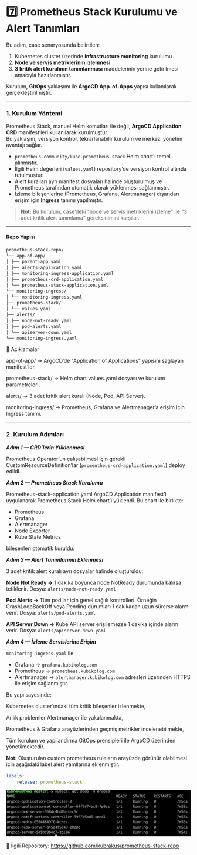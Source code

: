 # 7️⃣ Prometheus Stack Kurulumu ve Alert Tanımları

Bu adım, case senaryosunda belirtilen:
1. Kubernetes cluster üzerinde **infrastructure monitoring** kurulumu
2. **Node ve servis metriklerinin izlenmesi**
3. **3 kritik alert kuralının tanımlanması**
maddelerinin yerine getirilmesi amacıyla hazırlanmıştır.

Kurulum, **GitOps** yaklaşımı ile **ArgoCD App-of-Apps** yapısı kullanılarak gerçekleştirilmiştir.

---

### 1. Kurulum Yöntemi

Prometheus Stack, manuel Helm komutları ile değil, **ArgoCD Application CRD** manifest’leri kullanılarak kurulmuştur.  
Bu yaklaşım, versiyon kontrol, tekrarlanabilir kurulum ve merkezi yönetim avantajı sağlar.

- `prometheus-community/kube-prometheus-stack` Helm chart’ı temel alınmıştır.
- İlgili Helm değerleri (`values.yaml`) repository’de versiyon kontrol altında tutulmuştur.
- Alert kuralları ayrı manifest dosyaları halinde oluşturulmuş ve Prometheus tarafından otomatik olarak yüklenmesi sağlanmıştır.
- İzleme bileşenlerine (Prometheus, Grafana, Alertmanager) dışarıdan erişim için **Ingress** tanımı yapılmıştır.

> **Not:** Bu kurulum, case’deki "node ve servis metriklerini izleme" ile "3 adet kritik alert tanımlama" gereksinimini karşılar.

---

#### Repo Yapısı
```plaintext
prometheus-stack-repo/
└── app-of-app/
│ ├── parent-app.yaml
│ ├── alerts-application.yaml
│ ├── monitoring-ingress-application.yaml
│ ├── prometheus-crd-application.yaml
│ └── prometheus-stack-application.yaml
└── monitoring-ingress/
│ └── monitoring-ingress.yaml
├── prometheus-stack/
│ └── values.yaml
├── alerts/
│ ├── node-not-ready.yaml
│ ├── pod-alerts.yaml
│ └── apiserver-down.yaml
└── monitoring-ingress.yaml
```

📂 Açıklamalar

app-of-app/ → ArgoCD’de "Application of Applications" yapısını sağlayan manifest’ler.

prometheus-stack/ → Helm chart values.yaml dosyası ve kurulum parametreleri.

alerts/ → 3 adet kritik alert kuralı (Node, Pod, API Server).

monitoring-ingress/ → Prometheus, Grafana ve Alertmanager’a erişim için Ingress tanımı.

---

### 2. Kurulum Adımları

***Adım 1 — CRD’lerin Yüklenmesi***

Prometheus Operator’un çalışabilmesi için gerekli CustomResourceDefinition’lar (`promentheus-crd-application.yaml`) deploy edildi.

***Adım 2 — Prometheus Stack Kurulumu***

Prometheus-stack-application.yaml ArgoCD Application manifest’i uygulanarak Prometheus Stack Helm chart’ı yüklendi.
Bu chart ile birlikte:

- Prometheus
- Grafana
- Alertmanager
- Node Exporter
- Kube State Metrics

bileşenleri otomatik kuruldu.

***Adım 3 — Alert Tanımlarının Eklenmesi***

3 adet kritik alert kuralı ayrı dosyalar halinde oluşturuldu:

**Node Not Ready →** 1 dakika boyunca node NotReady durumunda kalırsa tetiklenir.
Dosya: `alerts/node-not-ready.yaml`

**Pod Alerts →** Tüm pod’lar için genel sağlık kontrolleri.
Örneğin CrashLoopBackOff veya Pending durumları 1 dakikadan uzun sürerse alarm verir.
Dosya: `alerts/pod-alerts.yaml`

**API Server Down →** Kube API server erişilemezse 1 dakika içinde alarm verir.
Dosya: `alerts/apiserver-down.yaml`

***Adım 4 — İzleme Servislerine Erişim***

`monitoring-ingress.yaml` ile:

- Grafana → `grafana.kubikolog.com`
- Prometheus → `prometheus.kubikolog.com`
- Alertmanager → `alertmanager.kubikolog.com`
adresleri üzerinden HTTPS ile erişim sağlanmıştır.

Bu yapı sayesinde:

Kubernetes cluster’ındaki tüm kritik bileşenler izlenmekte,

Anlık problemler Alertmanager ile yakalanmakta,

Prometheus & Grafana arayüzlerinden geçmiş metrikler incelenebilmekte,

Tüm kurulum ve yapılandırma GitOps prensipleri ile ArgoCD üzerinden yönetilmektedir.

**Not:** Oluşturulan custom prometheus ruleların arayüzde görünür olabilmesi için aşağıdaki label alert yamllarına eklenmiştir.

```yaml  
labels:
    release: prometheus-stack
```

![kubik-alerts](./img/image-5.png)

📌 İlgili Repository:
https://github.com/kubrakus/prometheus-stack-repo

